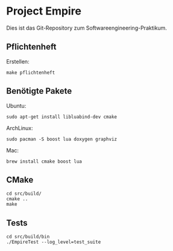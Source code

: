 Project Empire
==============

Dies ist das Git-Repository zum Softwareengineering-Praktikum.

Pflichtenheft
-------------

Erstellen:

	make pflichtenheft

Benötigte Pakete
----------------

Ubuntu:

    sudo apt-get install libluabind-dev cmake

ArchLinux:

    sudo pacman -S boost lua doxygen graphviz

Mac:

    brew install cmake boost lua

CMake
-----

	cd src/build/
	cmake ..
	make

Tests
-----

	cd src/build/bin
	./EmpireTest --log_level=test_suite